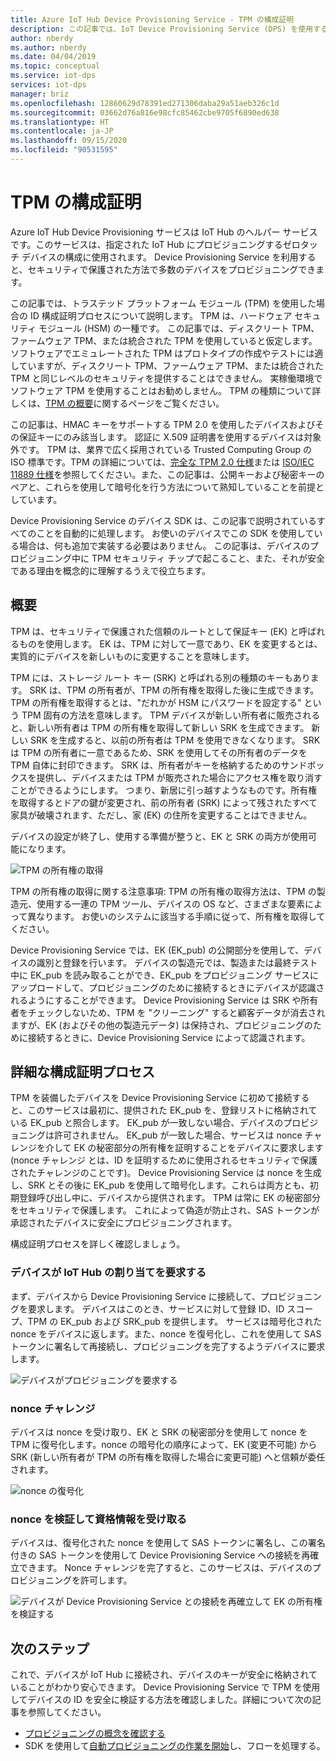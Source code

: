 ```yaml
---
title: Azure IoT Hub Device Provisioning Service - TPM の構成証明
description: この記事では、IoT Device Provisioning Service (DPS) を使用する TPM 構成証明フローの概念について概説します。
author: nberdy
ms.author: nberdy
ms.date: 04/04/2019
ms.topic: conceptual
ms.service: iot-dps
services: iot-dps
manager: briz
ms.openlocfilehash: 12860629d78391ed271306daba29a51aeb326c1d
ms.sourcegitcommit: 03662d76a816e98cfc85462cbe9705f6890ed638
ms.translationtype: HT
ms.contentlocale: ja-JP
ms.lasthandoff: 09/15/2020
ms.locfileid: "90531595"
---
```

# <a name="tpm-attestation"></a>TPM の構成証明

Azure IoT Hub Device Provisioning サービスは IoT Hub のヘルパー サービスです。このサービスは、指定された IoT Hub にプロビジョニングするゼロタッチ デバイスの構成に使用されます。 Device Provisioning Service を利用すると、セキュリティで保護された方法で多数のデバイスをプロビジョニングできます。

この記事では、トラステッド プラットフォーム モジュール (TPM) を使用した場合の ID 構成証明プロセスについて説明します。 TPM は、ハードウェア セキュリティ モジュール (HSM) の一種です。 この記事では、ディスクリート TPM、ファームウェア TPM、または統合された TPM を使用していると仮定します。 ソフトウェアでエミュレートされた TPM はプロトタイプの作成やテストには適していますが、ディスクリート TPM、ファームウェア TPM、または統合された TPM と同じレベルのセキュリティを提供することはできません。 実稼働環境でソフトウェア TPM を使用することはお勧めしません。 TPM の種類について詳しくは、[TPM の概要](https://trustedcomputinggroup.org/wp-content/uploads/TPM-2.0-A-Brief-Introduction.pdf)に関するページをご覧ください。

この記事は、HMAC キーをサポートする TPM 2.0 を使用したデバイスおよびその保証キーにのみ該当します。 認証に X.509 証明書を使用するデバイスは対象外です。 TPM は、業界で広く採用されている Trusted Computing Group の ISO 標準です。TPM の詳細については、[完全な TPM 2.0 仕様](https://trustedcomputinggroup.org/tpm-library-specification/)または [ISO/IEC 11889 仕様](https://www.iso.org/standard/66510.html)を参照してください。また、この記事は、公開キーおよび秘密キーのペアと、これらを使用して暗号化を行う方法について熟知していることを前提としています。

Device Provisioning Service のデバイス SDK は、この記事で説明されているすべてのことを自動的に処理します。 お使いのデバイスでこの SDK を使用している場合は、何も追加で実装する必要はありません。 この記事は、デバイスのプロビジョニング中に TPM セキュリティ チップで起こること、また、それが安全である理由を概念的に理解するうえで役立ちます。

## <a name="overview"></a>概要

TPM は、セキュリティで保護された信頼のルートとして保証キー (EK) と呼ばれるものを使用します。 EK は、TPM に対して一意であり、EK を変更するとは、実質的にデバイスを新しいものに変更することを意味します。

TPM には、ストレージ ルート キー (SRK) と呼ばれる別の種類のキーもあります。 SRK は、TPM の所有者が、TPM の所有権を取得した後に生成できます。 TPM の所有権を取得するとは、"だれかが HSM にパスワードを設定する" という TPM 固有の方法を意味します。 TPM デバイスが新しい所有者に販売されると、新しい所有者は TPM の所有権を取得して新しい SRK を生成できます。 新しい SRK を生成すると、以前の所有者は TPM を使用できなくなります。 SRK は TPM の所有者に一意であるため、SRK を使用してその所有者のデータを TPM 自体に封印できます。 SRK は、所有者がキーを格納するためのサンドボックスを提供し、デバイスまたは TPM が販売された場合にアクセス権を取り消すことができるようにします。 つまり、新居に引っ越すようなものです。所有権を取得するとドアの鍵が変更され、前の所有者 (SRK) によって残されたすべて家具が破壊されます、ただし、家 (EK) の住所を変更することはできません。

デバイスの設定が終了し、使用する準備が整うと、EK と SRK の両方が使用可能になります。

![TPM の所有権の取得](./media/concepts-tpm-attestation/tpm-ownership.png)

TPM の所有権の取得に関する注意事項: TPM の所有権の取得方法は、TPM の製造元、使用する一連の TPM ツール、デバイスの OS など、さまざまな要素によって異なります。 お使いのシステムに該当する手順に従って、所有権を取得してください。

Device Provisioning Service では、EK (EK_pub) の公開部分を使用して、デバイスの識別と登録を行います。 デバイスの製造元では、製造または最終テスト中に EK_pub を読み取ることができ、EK_pub をプロビジョニング サービスにアップロードして、プロビジョニングのために接続するときにデバイスが認識されるようにすることができます。 Device Provisioning Service は SRK や所有者をチェックしないため、TPM を "クリーニング" すると顧客データが消去されますが、EK (およびその他の製造元データ) は保持され、プロビジョニングのために接続するときに、Device Provisioning Service によって認識されます。

## <a name="detailed-attestation-process"></a>詳細な構成証明プロセス

TPM を装備したデバイスを Device Provisioning Service に初めて接続すると、このサービスは最初に、提供された EK_pub を、登録リストに格納されている EK_pub と照合します。 EK_pub が一致しない場合、デバイスのプロビジョニングは許可されません。 EK_pub が一致した場合、サービスは nonce チャレンジを介して EK の秘密部分の所有権を証明することをデバイスに要求します (nonce チャレンジ とは、ID を証明するために使用されるセキュリティで保護されたチャレンジのことです)。 Device Provisioning Service は nonce を生成し、SRK とその後に EK_pub を使用して暗号化します。これらは両方とも、初期登録呼び出し中に、デバイスから提供されます。 TPM は常に EK の秘密部分をセキュリティで保護します。 これによって偽造が防止され、SAS トークンが承認されたデバイスに安全にプロビジョニングされます。

構成証明プロセスを詳しく確認しましょう。

### <a name="device-requests-an-iot-hub-assignment"></a>デバイスが IoT Hub の割り当てを要求する

まず、デバイスから Device Provisioning Service に接続して、プロビジョニングを要求します。 デバイスはこのとき、サービスに対して登録 ID、ID スコープ、TPM の EK_pub および SRK_pub を提供します。 サービスは暗号化された nonce をデバイスに返します。また、nonce を復号化し、これを使用して SAS トークンに署名して再接続し、プロビジョニングを完了するようデバイスに要求します。

![デバイスがプロビジョニングを要求する](./media/concepts-tpm-attestation/step-one-request-provisioning.png)

### <a name="nonce-challenge"></a>nonce チャレンジ

デバイスは nonce を受け取り、EK と SRK の秘密部分を使用して nonce を TPM に復号化します。nonce の暗号化の順序によって、EK (変更不可能) から SRK (新しい所有者が TPM の所有権を取得した場合に変更可能) へと信頼が委任されます。

![nonce の復号化](./media/concepts-tpm-attestation/step-two-nonce.png)

### <a name="validate-the-nonce-and-receive-credentials"></a>nonce を検証して資格情報を受け取る

デバイスは、復号化された nonce を使用して SAS トークンに署名し、この署名付きの SAS トークンを使用して Device Provisioning Service への接続を再確立できます。 Nonce チャレンジを完了すると、このサービスは、デバイスのプロビジョニングを許可します。

![デバイスが Device Provisioning Service との接続を再確立して EK の所有権を検証する](./media/concepts-tpm-attestation/step-three-validation.png)

## <a name="next-steps"></a>次のステップ

これで、デバイスが IoT Hub に接続され、デバイスのキーが安全に格納されていることがわかり安心できます。 Device Provisioning Service で TPM を使用してデバイスの ID を安全に検証する方法を確認しました。詳細について次の記事を参照してください。

* [プロビジョニングの概念を確認する](about-iot-dps.md#provisioning-process)
* SDK を使用して[自動プロビジョニングの作業を開始](./quick-setup-auto-provision.md)し、フローを処理する。
